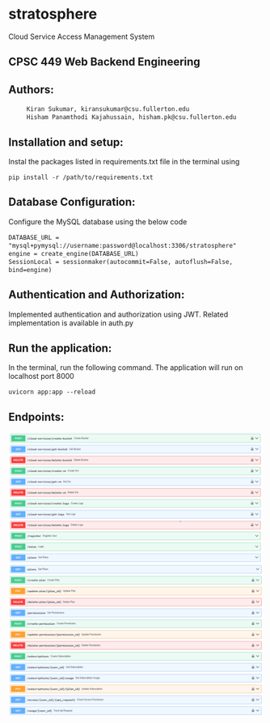 # stratosphere
Cloud Service Access Management System

## CPSC 449 Web Backend Engineering 

## Authors: 
         Kiran Sukumar, kiransukumar@csu.fullerton.edu
         Hisham Panamthodi Kajahussain, hisham.pk@csu.fullerton.edu

## Installation and setup:
Instal the packages listed in requirements.txt file in the terminal using
``` 
pip install -r /path/to/requirements.txt
```
## Database Configuration:
Configure the MySQL database using the below code
```
DATABASE_URL = "mysql+pymysql://username:password@localhost:3306/stratosphere"
engine = create_engine(DATABASE_URL)
SessionLocal = sessionmaker(autocommit=False, autoflush=False, bind=engine)
```

## Authentication and Authorization:
Implemented authentication and authorization using JWT. Related implementation is available in auth.py

## Run the application:
In the terminal, run the following command. The application will run on localhost port 8000
```
uvicorn app:app --reload
```
## Endpoints:
![image](image.png)
![image](image-1.png)